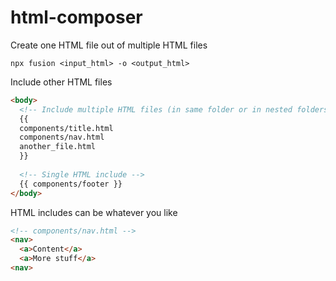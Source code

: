 # html-composer
Create one HTML file out of multiple HTML files

`npx fusion <input_html> -o <output_html>`

Include other HTML files
```html
<body>
  <!-- Include multiple HTML files (in same folder or in nested folders) -->
  {{
  components/title.html
  components/nav.html
  another_file.html
  }}
  
  <!-- Single HTML include -->
  {{ components/footer }}
</body>
```

HTML includes can be whatever you like
```html
<!-- components/nav.html -->
<nav>
  <a>Content</a>
  <a>More stuff</a>
<nav>
```
